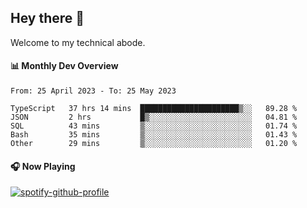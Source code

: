 ## Hey there 👋

Welcome to my technical abode.

#### 📊 Monthly Dev Overview
<!--START_SECTION:waka-->

```text
From: 25 April 2023 - To: 25 May 2023

TypeScript   37 hrs 14 mins  ██████████████████████▒░░   89.28 %
JSON         2 hrs           █▒░░░░░░░░░░░░░░░░░░░░░░░   04.81 %
SQL          43 mins         ▒░░░░░░░░░░░░░░░░░░░░░░░░   01.74 %
Bash         35 mins         ▒░░░░░░░░░░░░░░░░░░░░░░░░   01.43 %
Other        29 mins         ▒░░░░░░░░░░░░░░░░░░░░░░░░   01.20 %
```

<!--END_SECTION:waka-->

#### 🎧 Now Playing

[![spotify-github-profile](https://spotify-github-profile.vercel.app/api/view?uid=james2mid&cover_image=true&theme=natemoo-re)](https://open.spotify.com/user/james2mid?si=2b3baf2b09cb499e)
